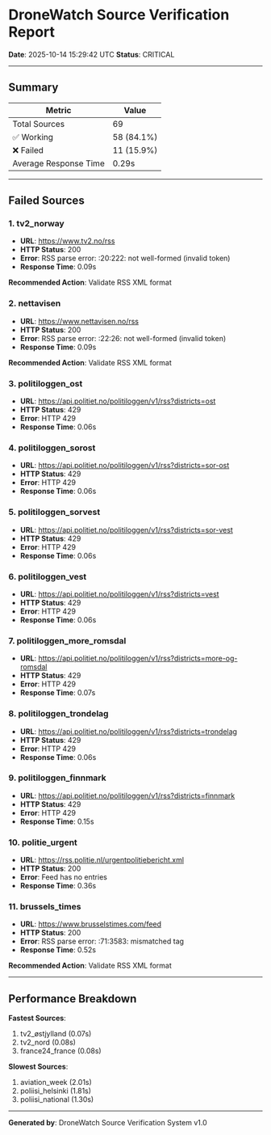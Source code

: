 # DroneWatch Source Verification Report

**Date**: 2025-10-14 15:29:42 UTC
**Status**: CRITICAL

---

## Summary

| Metric | Value |
|--------|-------|
| Total Sources | 69 |
| ✅ Working | 58 (84.1%) |
| ❌ Failed | 11 (15.9%) |
| Average Response Time | 0.29s |

---

## Failed Sources

### 1. tv2_norway

- **URL**: https://www.tv2.no/rss
- **HTTP Status**: 200
- **Error**: RSS parse error: <unknown>:20:222: not well-formed (invalid token)
- **Response Time**: 0.09s

**Recommended Action**: Validate RSS XML format

### 2. nettavisen

- **URL**: https://www.nettavisen.no/rss
- **HTTP Status**: 200
- **Error**: RSS parse error: <unknown>:22:26: not well-formed (invalid token)
- **Response Time**: 0.09s

**Recommended Action**: Validate RSS XML format

### 3. politiloggen_ost

- **URL**: https://api.politiet.no/politiloggen/v1/rss?districts=ost
- **HTTP Status**: 429
- **Error**: HTTP 429
- **Response Time**: 0.06s

### 4. politiloggen_sorost

- **URL**: https://api.politiet.no/politiloggen/v1/rss?districts=sor-ost
- **HTTP Status**: 429
- **Error**: HTTP 429
- **Response Time**: 0.06s

### 5. politiloggen_sorvest

- **URL**: https://api.politiet.no/politiloggen/v1/rss?districts=sor-vest
- **HTTP Status**: 429
- **Error**: HTTP 429
- **Response Time**: 0.06s

### 6. politiloggen_vest

- **URL**: https://api.politiet.no/politiloggen/v1/rss?districts=vest
- **HTTP Status**: 429
- **Error**: HTTP 429
- **Response Time**: 0.06s

### 7. politiloggen_more_romsdal

- **URL**: https://api.politiet.no/politiloggen/v1/rss?districts=more-og-romsdal
- **HTTP Status**: 429
- **Error**: HTTP 429
- **Response Time**: 0.07s

### 8. politiloggen_trondelag

- **URL**: https://api.politiet.no/politiloggen/v1/rss?districts=trondelag
- **HTTP Status**: 429
- **Error**: HTTP 429
- **Response Time**: 0.06s

### 9. politiloggen_finnmark

- **URL**: https://api.politiet.no/politiloggen/v1/rss?districts=finnmark
- **HTTP Status**: 429
- **Error**: HTTP 429
- **Response Time**: 0.15s

### 10. politie_urgent

- **URL**: https://rss.politie.nl/urgentpolitiebericht.xml
- **HTTP Status**: 200
- **Error**: Feed has no entries
- **Response Time**: 0.36s

### 11. brussels_times

- **URL**: https://www.brusselstimes.com/feed
- **HTTP Status**: 200
- **Error**: RSS parse error: <unknown>:71:3583: mismatched tag
- **Response Time**: 0.52s

**Recommended Action**: Validate RSS XML format

---

## Performance Breakdown

**Fastest Sources**:
1. tv2_østjylland (0.07s)
2. tv2_nord (0.08s)
3. france24_france (0.08s)

**Slowest Sources**:
1. aviation_week (2.01s)
2. poliisi_helsinki (1.81s)
3. poliisi_national (1.30s)

---

**Generated by**: DroneWatch Source Verification System v1.0
